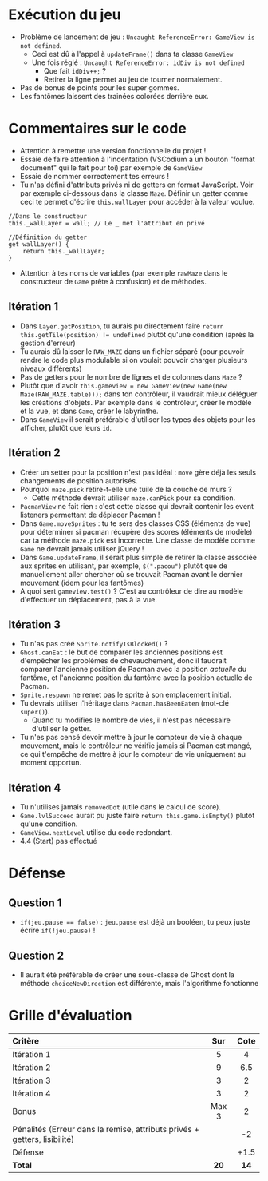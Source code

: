 # Exécution du jeu
 * Problème de lancement de jeu : `Uncaught ReferenceError: GameView is not defined`.
   * Ceci est dû à l'appel à `updateFrame()` dans ta classe `GameView`
   * Une fois réglé : `Uncaught ReferenceError: idDiv is not defined`
     * Que fait `idDiv++;` ?
     * Retirer la ligne permet au jeu de tourner normalement.
 * Pas de bonus de points pour les super gommes.
 * Les fantômes laissent des trainées colorées derrière eux.

# Commentaires sur le code
 * Attention à remettre une version fonctionnelle du projet !
 * Essaie de faire attention à l'indentation (VSCodium a un bouton "format document" qui le fait pour toi) par exemple de `GameView`
 * Essaie de nommer correctement tes erreurs !
 * Tu n'as défini d'attributs privés ni de getters en format JavaScript. Voir par exemple ci-dessous dans la classe `Maze`. Définir un getter comme ceci te permet d'écrire `this.wallLayer` pour accéder à la valeur voulue.
```
//Dans le constructeur
this._wallLayer = wall; // Le _ met l'attribut en privé

//Définition du getter
get wallLayer() {
    return this._wallLayer;
}
```
 * Attention à tes noms de variables (par exemple `rawMaze` dans le constructeur de `Game` prête à confusion) et de méthodes.

## Itération 1
 * Dans `Layer.getPosition`, tu aurais pu directement faire `return this.getTile(position) != undefined` plutôt qu'une condition (après la gestion d'erreur)
 * Tu aurais dû laisser le `RAW_MAZE` dans un fichier séparé (pour pouvoir rendre le code plus modulable si on voulait pouvoir charger plusieurs niveaux différents)
 * Pas de getters pour le nombre de lignes et de colonnes dans `Maze` ?
 * Plutôt que d'avoir `this.gameview = new GameView(new Game(new Maze(RAW_MAZE.table)));` dans ton contrôleur, il vaudrait mieux déléguer les créations d'objets. Par exemple dans le contrôleur, créer le modèle et la vue, et dans `Game`, créer le labyrinthe.
 * Dans `GameView` il serait préférable d'utiliser les types des objets pour les afficher, plutôt que leurs `id`.

## Itération 2
 * Créer un setter pour la position n'est pas idéal : `move` gère déjà les seuls changements de position autorisés.
 * Pourquoi `maze.pick` retire-t-elle une tuile de la couche de murs ?
   * Cette méthode devrait utiliser `maze.canPick` pour sa condition.
 * `PacmanView` ne fait rien : c'est cette classe qui devrait contenir les event listeners permettant de déplacer Pacman !
 * Dans `Game.moveSprites` : tu te sers des classes CSS (éléments de vue) pour déterminer si pacman récupère des scores (éléments de modèle) car ta méthode `maze.pick` est incorrecte. Une classe de modèle comme `Game` ne devrait jamais utiliser jQuery !
 * Dans `Game.updateFrame`, il serait plus simple de retirer la classe associée aux sprites en utilisant, par exemple, `$(".pacou")` plutôt que de manuellement aller chercher où se trouvait Pacman avant le dernier mouvement (idem pour les fantômes)
 * A quoi sert `gameview.test()` ? C'est au contrôleur de dire au modèle d'effectuer un déplacement, pas à la vue.

## Itération 3
 * Tu n'as pas créé `Sprite.notifyIsBlocked()` ?
 * `Ghost.canEat` : le but de comparer les anciennes positions est d'empêcher les problèmes de chevauchement, donc il faudrait comparer l'ancienne position de Pacman avec la position _actuelle_ du fantôme, et l'ancienne position du fantôme avec la position actuelle de Pacman.
 * `Sprite.respawn` ne remet pas le sprite à son emplacement initial.
 * Tu devrais utiliser l'héritage dans `Pacman.hasBeenEaten` (mot-clé `super()`).
   * Quand tu modifies le nombre de vies, il n'est pas nécessaire d'utiliser le getter.
 * Tu n'es pas censé devoir mettre à jour le compteur de vie à chaque mouvement, mais le contrôleur ne vérifie jamais si Pacman est mangé, ce qui t'empêche de mettre à jour le compteur de vie uniquement au moment opportun.

## Itération 4
 * Tu n'utilises jamais `removedDot` (utile dans le calcul de score).
 * `Game.lvlSucceed` aurait pu juste faire `return this.game.isEmpty()` plutôt qu'une condition.
 * `GameView.nextLevel` utilise du code redondant.
 * 4.4 (Start) pas effectué

# Défense
## Question 1
 * `if(jeu.pause == false)` : `jeu.pause` est déjà un booléen, tu peux juste écrire `if(!jeu.pause)` !

## Question 2
 * Il aurait été préférable de créer une sous-classe de Ghost dont la méthode `choiceNewDirection` est différente, mais l'algorithme fonctionne

# Grille d'évaluation
| Critère           | Sur | Cote |
| :---------------- | :-: |:---: |
| Itération 1 | 5 | 4 |
| Itération 2 | 9 | 6.5 |
| Itération 3 | 3 | 2 |
| Itération 4 | 3 | 2 |
| Bonus | Max 3 | 2 |
| Pénalités (Erreur dans la remise, attributs privés + getters, lisibilité)	     |    |  -2   |
| Défense |  | +1.5 |
| __Total__    | __20__ | __14__ |
